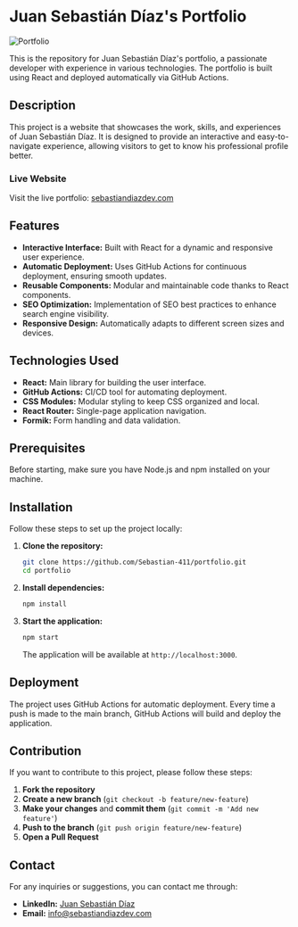 # Juan Sebastián Díaz's Portfolio

![Portfolio](https://sebastiandiazdev.com/logo.png)

This is the repository for Juan Sebastián Díaz's portfolio, a passionate developer with experience in various technologies. The portfolio is built using React and deployed automatically via GitHub Actions.

## Description

This project is a website that showcases the work, skills, and experiences of Juan Sebastián Díaz. It is designed to provide an interactive and easy-to-navigate experience, allowing visitors to get to know his professional profile better.

### Live Website

Visit the live portfolio: [sebastiandiazdev.com](https://sebastiandiazdev.com)

## Features

- **Interactive Interface:** Built with React for a dynamic and responsive user experience.
- **Automatic Deployment:** Uses GitHub Actions for continuous deployment, ensuring smooth updates.
- **Reusable Components:** Modular and maintainable code thanks to React components.
- **SEO Optimization:** Implementation of SEO best practices to enhance search engine visibility.
- **Responsive Design:** Automatically adapts to different screen sizes and devices.

## Technologies Used

- **React:** Main library for building the user interface.
- **GitHub Actions:** CI/CD tool for automating deployment.
- **CSS Modules:** Modular styling to keep CSS organized and local.
- **React Router:** Single-page application navigation.
- **Formik:** Form handling and data validation.

## Prerequisites

Before starting, make sure you have Node.js and npm installed on your machine.

## Installation

Follow these steps to set up the project locally:

1. **Clone the repository:**

   ```bash
   git clone https://github.com/Sebastian-411/portfolio.git
   cd portfolio
   ```

2. **Install dependencies:**

   ```bash
   npm install
   ```

3. **Start the application:**

   ```bash
   npm start
   ```

   The application will be available at `http://localhost:3000`.

## Deployment

The project uses GitHub Actions for automatic deployment. Every time a push is made to the main branch, GitHub Actions will build and deploy the application.

## Contribution

If you want to contribute to this project, please follow these steps:

1. **Fork the repository**
2. **Create a new branch** (`git checkout -b feature/new-feature`)
3. **Make your changes** and **commit them** (`git commit -m 'Add new feature'`)
4. **Push to the branch** (`git push origin feature/new-feature`)
5. **Open a Pull Request**

## Contact

For any inquiries or suggestions, you can contact me  through:

- **LinkedIn:** [Juan Sebastián Díaz](https://www.linkedin.com/in/sebastian-diaz-sanchez/)
- **Email:** [info@sebastiandiazdev.com](mailto:info@sebastiandiazdev.com)
